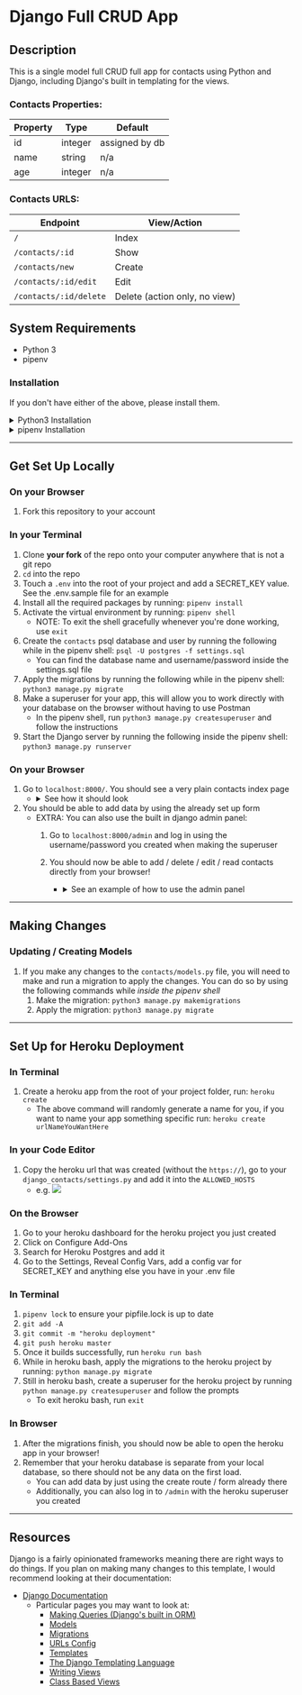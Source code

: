 # Django Full CRUD App 

## Description 

This is a single model full CRUD full app for contacts using Python and Django, including Django's built in templating for the views. 

### Contacts Properties: 

|Property  | Type  | Default  |
|---|---|---|
| id | integer | assigned by db |
| name | string | n/a |
| age | integer | n/a |

### Contacts URLS: 

|Endpoint  | View/Action  |
|---|---|
| `/`  | Index |
| `/contacts/:id`  | Show  |
| `/contacts/new`  | Create  |
| `/contacts/:id/edit`  | Edit  |
| `/contacts/:id/delete`  | Delete (action only, no view)  |

## System Requirements 

- Python 3 
- pipenv 

### Installation

If you don't have either of the above, please install them. 

<details><summary>Python3 Installation</summary><p>
    
#### Python Installation

1. Check what python version you have on your computer by running: `python -V`
1. If you're not on a version of Python that is 3 or greater, install python 3 with homebrew:
    - `brew install python3` 
    - Note: in order to use this installed python3, you will have to use `python3` whenever running a python command 
    
</p></details>

<details><summary>pipenv Installation</summary><p>
    
#### pipenv Installation

To build your app, we're going to be building a virtual environment. In order to manage our dependencies and our virtual environment, we're going to use [pipenv](https://pipenv.pypa.io/en/latest/).

1. Check if you have pipenv by running: `pipenv --version` 
1. If you do not have it, install it with homebrew:
    - `brew install pipenv` 
    
</p></details>

---

## Get Set Up Locally 

### On your Browser 

1. Fork this repository to your account 

### In your Terminal 

1. Clone **your fork** of the repo onto your computer anywhere that is not a git repo
1. `cd` into the repo 
1. Touch a `.env` into the root of your project and add a SECRET_KEY value. See the .env.sample file for an example
1. Install all the required packages by running: `pipenv install` 
1. Activate the virtual environment by running: `pipenv shell`
    - NOTE: To exit the shell gracefully whenever you're done working, use `exit`
1. Create the `contacts` psql database and user by running the following while in the pipenv shell: `psql -U postgres -f settings.sql` 
    - You can find the database name and username/password inside the settings.sql file
1. Apply the migrations by running the following while in the pipenv shell: `python3 manage.py migrate`
1. Make a superuser for your app, this will allow you to work directly with your database on the browser without having to use Postman 
    - In the pipenv shell, run `python3 manage.py createsuperuser` and follow the instructions
1. Start the Django server by running the following inside the pipenv shell: `python3 manage.py runserver`  

### On your Browser 

1. Go to `localhost:8000/`. You should see a very plain contacts index page
    - <details><summary>See how it should look</summary><p>
      
        ![](https://imgur.com/Xn0vzRp.png) 
        
      <p></details>
1. You should be able to add data by using the already set up form
    - EXTRA: You can also use the built in django admin panel:
        1. Go to `localhost:8000/admin` and log in using the username/password you created when making the superuser 
        1. You should now be able to add / delete / edit / read contacts directly from your browser!
            - <details><summary>See an example of how to use the admin panel</summary><p>
    
                ![](https://imgur.com/EROfINH.gif)
    
            </p></details>
    
---

## Making Changes 

### Updating / Creating Models 

1. If you make any changes to the `contacts/models.py` file, you will need to make and run a migration to apply the changes. You can do so by using the following commands while _inside the pipenv shell_
    1. Make the migration: `python3 manage.py makemigrations` 
    1. Apply the migration: `python3 manage.py migrate` 
    
---

## Set Up for Heroku Deployment 

### In Terminal
1. Create a heroku app from the root of your project folder, run: `heroku create` 
    - The above command will randomly generate a name for you, if you want to name your app something specific run: `heroku create urlNameYouWantHere`

### In your Code Editor 

1. Copy the heroku url that was created (without the `https://`), go to your `django_contacts/settings.py` and add it into the `ALLOWED_HOSTS`
    - e.g. 
    ![](https://imgur.com/AVlB8kK.png)
    
### On the Browser 

1. Go to your heroku dashboard for the heroku project you just created
1. Click on Configure Add-Ons
1. Search for Heroku Postgres and add it 
1. Go to the Settings, Reveal Config Vars, add a config var for SECRET_KEY and anything else you have in your .env file 

### In Terminal

1. `pipenv lock` to ensure your pipfile.lock is up to date
1. `git add -A`
1. `git commit -m "heroku deployment"`
1. `git push heroku master` 
1. Once it builds successfully, run `heroku run bash` 
1. While in heroku bash,  apply the migrations to the heroku project by running: `python manage.py migrate` 
1. Still in heroku bash, create a superuser for the heroku project by running `python manage.py createsuperuser` and follow the prompts
    - To exit heroku bash, run `exit`

### In Browser 

1. After the migrations finish, you should now be able to open the heroku app in your browser!
1. Remember that your heroku database is separate from your local database, so there should not be any data on the first load. 
    - You can add data by just using the create route / form already there
    - Additionally, you can also log in to `/admin` with the heroku superuser you created
    
---

## Resources 

Django is a fairly opinionated frameworks meaning there are right ways to do things. If you plan on making many changes to this template, I would recommend looking at their documentation: 

- [Django Documentation](https://docs.djangoproject.com/en/3.1/)
    - Particular pages you may want to look at: 
        - [Making Queries (Django's built in ORM)](https://docs.djangoproject.com/en/3.1/topics/db/queries/#)
        - [Models](https://docs.djangoproject.com/en/3.1/topics/db/models/)
        - [Migrations](https://docs.djangoproject.com/en/3.1/topics/migrations/)
        - [URLs Config](https://docs.djangoproject.com/en/3.1/topics/http/urls/)
        - [Templates](https://docs.djangoproject.com/en/3.1/topics/templates/)
        - [The Django Templating Language](https://docs.djangoproject.com/en/3.1/ref/templates/language/)
        - [Writing Views](https://docs.djangoproject.com/en/3.1/topics/http/views/)
        - [Class Based Views](https://docs.djangoproject.com/en/3.1/topics/class-based-views/)
        
